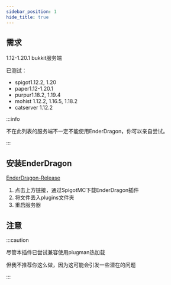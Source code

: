 ```yaml
---
sidebar_position: 1
hide_title: true
---
```


## 需求

1.12-1.20.1 bukkit服务端

已测试：
* spigot1.12.2, 1.20
* paper1.12-1.20.1
* purpur1.18.2, 1.19.4
* mohist 1.12.2, 1.16.5, 1.18.2
* catserver 1.12.2

:::info

不在此列表的服务端不一定不能使用EnderDragon，你可以亲自尝试。

:::

## 安装EnderDragon

[EnderDragon-Release](https://www.spigotmc.org/resources/enderdragon.101583/)

1. 点击上方链接，通过SpigotMC下载EnderDragon插件
2. 将文件丢入plugins文件夹
3. 重启服务器

## 注意

:::caution

尽管本插件已尝试兼容使用plugman热加载

但我不推荐你这么做，因为这可能会引发一些潜在的问题

:::
